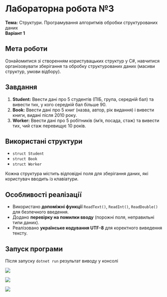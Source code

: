 # Лабораторна робота №3  
**Тема:** Структури. Програмування алгоритмів обробки структурованих даних  
**Варіант 1**

## Мета роботи
Ознайомитися зі створенням користувацьких структур у C#, навчитися організовувати зберігання та обробку структурованих даних (масиви структур, умови відбору).

## Завдання

1. **Student:** Ввести дані про 5 студентів (ПІБ, група, середній бал) та вивести тих, у кого середній бал більше 90.  
2. **Book:** Ввести дані про 5 книг (назва, автор, рік видання) і вивести книги, видані після 2010 року.  
3. **Worker:** Ввести дані про 5 робітників (ім’я, посада, стаж) та вивести тих, чий стаж перевищує 10 років.

## Використані структури
- `struct Student`
- `struct Book`
- `struct Worker`

Кожна структура містить відповідні поля для зберігання даних, які користувач вводить із клавіатури.


## Особливості реалізації
- Використано **допоміжні функції** `ReadText()`, `ReadInt()`, `ReadDouble()` для безпечного введення.  
- Додано **перевірку на помилки вводу** (порожні поля, неправильні типи даних).  
- Реалізовано **українське кодування UTF-8** для коректного виведення тексту.  


## Запуск програми
Після запуску
`dotnet run`
результат виводу у консолі

![](media/rezult_student.png)

![](media/rezult_book.png)

![](media/rezult_worker.png)
